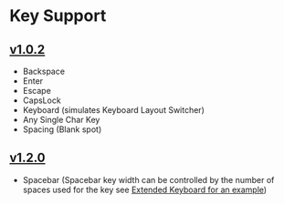 # Key Support

## [v1.0.2](https://github.com/NoHomey/react-material-ui-keyboard/releases/tag/1.0.2)

- Backspace
- Enter
- Escape
- CapsLock
- Keyboard (simulates Keyboard Layout Switcher)
- Any Single Char Key
- Spacing (Blank spot)

## [v1.2.0](https://github.com/NoHomey/react-material-ui-keyboard/releases/tag/1.2.0)

- Spacebar (Spacebar key width can be controlled by the number of spaces used for the key see [Extended Keyboard for an example](https://github.com/NoHomey/react-material-ui-keyboard#extended-keyboard))
